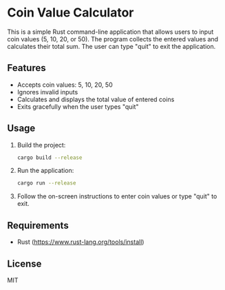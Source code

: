 # Coin Value Calculator

This is a simple Rust command-line application that allows users to input coin values (5, 10, 20, or 50). The program collects the entered values and calculates their total sum. The user can type "quit" to exit the application.

## Features

- Accepts coin values: 5, 10, 20, 50
- Ignores invalid inputs
- Calculates and displays the total value of entered coins
- Exits gracefully when the user types "quit"

## Usage

1. Build the project:

   ```sh
   cargo build --release
   ```

2. Run the application:

   ```sh
   cargo run --release
   ```

3. Follow the on-screen instructions to enter coin values or type "quit" to exit.

## Requirements

- Rust (https://www.rust-lang.org/tools/install)

## License

MIT
